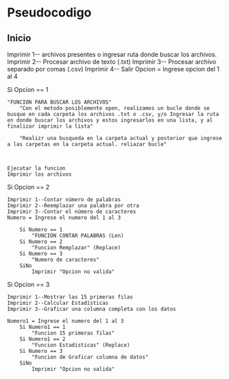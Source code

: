 # Pseudocodigo

## Inicio

Imprimir 1-- archivos presentes o ingresar ruta donde buscar los archivos.
Imprimir 2-- Procesar archivo de texto (.txt)
Imprimir 3-- Procesar archivo separado por comas (.csv)
Imprimir 4-- Salir
Opcion = Ingrese opcion del 1 al 4


Si Opcion == 1 

    "FUNCION PARA BUSCAR LOS ARCHIVOS"
        "Con el metodo posiblemente open, realizamos un bucle donde se busque en cada carpeta los archivos .txt o .csv, y/o Ingresar la ruta en donde buscar los archivos y estos ingresarlos en una lista, y al finalizar imprimir la lista"

        "Realizr una busqueda en la carpeta actual y posterior que ingrese a las carpetas en la carpeta actual. reliazar bucle"



    Ejecutar la funcion
    Imprimir los archivos



Si Opcion == 2

    Imprimir 1--Contar número de palabras
    Imprimir 2--Reemplazar una palabra por otra
    Imprimir 3--Contar el número de caracteres
    Numero = Ingrese el numero del 1 al 3

        Si Numero == 1
            "FUNCION CONTAR PALABRAS (Len)
        Si Numero == 2
            "Funcion Remplazar" (Replace)
        Si Numero == 3 
            "Numero de caracteres" 
        SiNo  
            Imprimir "Opcion no valida"



Si Opcion == 3

    Imprimir 1--Mostrar las 15 primeras filas
    Imprimir 2--Calcular Estadísticas
    Imprimir 3--Graficar una columna completa con los datos

    Numero1 = Ingrese el numero del 1 al 3
        Si Numero1 == 1
            "Funcion 15 primeras filas"
        Si Numero1 == 2
            "Funcion Estadisticas" (Replace)
        Si Numero == 3 
            "Funcion de Graficar columna de datos" 
        SiNo  
            Imprimir "Opcion no valida"



